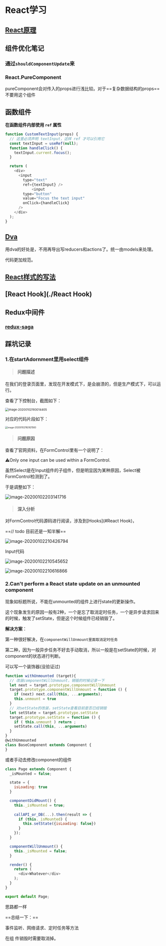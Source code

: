 # React学习

## [React原理](./React原理)

## 组件优化笔记

### 通过`shouldComponentUpdate`来



### React.PureComponent

pureComponent会对传入的props进行浅比较。对于==复杂数据结构的props==不要用这个组件





## 函数组件                                  

**在函数组件内部使用 `ref` 属性**

```js
function CustomTextInput(props) {
  // 这里必须声明 textInput，这样 ref 才可以引用它 
  const textInput = useRef(null);
  function handleClick() {
    textInput.current.focus();  
  }

  return (
    <div>
      <input
        type="text"
        ref={textInput} /> 
			<input
        type="button"
        value="Focus the text input"
        onClick={handleClick}
      />
    </div>
  );
}
```



## [Dva](./Dva)

用dva的好处是，不用再导出写reducers和actions了。统一由models来处理。

代码更加规范。





## [React样式的写法](./React样式的写法)





## [React Hook](./React Hook)





## Redux中间件

### [redux-saga](./redux-saga)



## 踩坑记录

### 1.在startAdornment里用select组件

> #### 问题描述

在我们的登录页面里，发现在开发模式下，是会崩溃的，但是生产模式下，可以运行。

查看了下控制台，截图如下：

<img src="https://ipic-coda.oss-cn-beijing.aliyuncs.com/2020-01-02-113014.png" alt="image-20200102193014405" style="zoom: 67%;" />

对应的代码片段如下：

<img src="https://ipic-coda.oss-cn-beijing.aliyuncs.com/2020-03-25-054942.png" alt="image-20200102192921583" style="zoom:50%;" />



> #### 问题原因

查看了官网资料，在FormControl里有一个说明了：

⚠️Only one input can be used within a FormControl.

虽然Select是在Input组件的子组件，但是明显因为某种原因，Select被FormControl检测到了。

于是调整如下：

![image-20200102203141716](https://ipic-coda.oss-cn-beijing.aliyuncs.com/2020-03-25-054940.png)

> #### 深入分析

对FormControl代码源码进行阅读，涉及到[Hooks](#React Hook)，

==// todo 目前还是一知半解==

![image-20200102210426794](https://ipic-coda.oss-cn-beijing.aliyuncs.com/2020-03-25-054944.png)

Input代码

![image-20200102210545652](https://ipic-coda.oss-cn-beijing.aliyuncs.com/2020-03-25-054943.png)

![image-20200102210616866](https://ipic-coda.oss-cn-beijing.aliyuncs.com/2020-03-25-054939.png)







### 2.Can't perform a React state update on an unmounted component 

现象如标题所说，不能在unmounted的组件上进行state的更新操作。

这个现象发生的原因一般有2种，一个是忘了取消定时任务，一个是异步请求回来的时候，触发了setState，但是这个时候组件已经销毁了。



**解决方案**：

第一种很好解决，在`componentWillUnmount里面取消定时任务`

第二种，因为一般异步任务不好去手动取消，所以一般是在setState的时候，对component的状态进行判断。

可以写一个装饰器(没验证过)

```js
function withUnmounted (target){
  // 改装componentWillUnmount，销毁的时候记录一下
  let next = target.prototype.componentWillUnmount
  target.prototype.componentWillUnmount = function () {
    if (next) next.call(this, ...arguments);
    this.unmount = true
  }
  // 对setState的改装，setState查看目前是否已经销毁
  let setState = target.prototype.setState
  target.prototype.setState = function () {
    if ( this.unmount ) return ;
    setState.call(this, ...arguments)
  }
}
@withUnmounted
class BaseComponent extends Component {
}
```

或者手动去修改component的组件

```js
class Page extends Component {
  _isMounted = false;

  state = {
    isLoading: true
  }

  componentDidMount() {
    this._isMounted = true;
  
    callAPI_or_DB(...).then(result => {
      if (this._isMounted) {
        this.setState({isLoading: false})
      }
    });
  }

  componentWillUnmount() {
    this._isMounted = false;
  }

  render() {
    return (
      <div>Whatever</div>
    );
  }
}

export default Page;
```

思路都一样



==总结一下：==

事件监听、网络请求、定时任务等方法

在组 件销毁时需要取消掉。